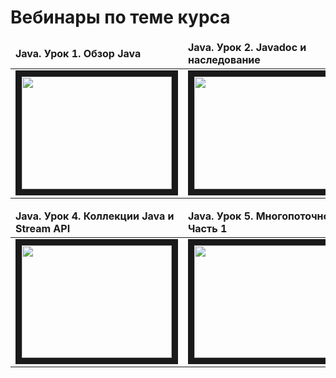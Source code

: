 # Вебинары по теме курса 

<table>
<thead>
<tr>
	<td><b>Java. Урок 1. Обзор Java</b></td>
	<td><b>Java. Урок 2. Javadoc и наследование</b></td>
	<td><b>Java. Урок 3. Исключения и обобщенные типы в Java</b></td>	
</tr>
</thead>
	<tr>
	<td>
	<a href="https://www.youtube.com/watch?v=Jo89mqKRR5s&t=1260s&index=1&list=PLQwXjjTVqyUHMapmff5_-_oV3Vez_lRAf" target="_blank">
		<img src="http://img.youtube.com/vi/Jo89mqKRR5s/0.jpg" width="240" height="180" border="10" />
	</a>
	</td>
	<td>
	<a href="https://www.youtube.com/watch?v=iMbRLH_sx9w&index=2&list=PLQwXjjTVqyUHMapmff5_-_oV3Vez_lRAf" target="_blank">
		<img src="http://img.youtube.com/vi/iMbRLH_sx9w/0.jpg" width="240" height="180" border="10" />
	</a>
	</td>
	<td>
	<a href="https://www.youtube.com/watch?v=fH6G8KrjElk&index=3&list=PLQwXjjTVqyUHMapmff5_-_oV3Vez_lRAf" target="_blank">
		<img src="http://img.youtube.com/vi/fH6G8KrjElk/0.jpg" width="240" height="180" border="10" />
	</a>
	</td>
	</tr>
</table>

<table>
<thead>
<tr>
	<td><b>Java. Урок 4. Коллекции Java и Stream API</b></td>
	<td><b>Java. Урок 5. Многопоточность. Часть 1</b></td>
	<td><b>Java. Урок 6. Многопоточность. Часть 2</b></td>	
</tr>
</thead>
	<tr>
	<td>
	<a href="https://www.youtube.com/watch?v=w0WYje4HIs8&index=4&list=PLQwXjjTVqyUHMapmff5_-_oV3Vez_lRAf" target="_blank">
		<img src="http://img.youtube.com/vi/w0WYje4HIs8/0.jpg" width="240" height="180" border="10" />
	</a>
	</td>
	<td>
	<a href="https://www.youtube.com/watch?v=wxFokJiOCu0&index=5&list=PLQwXjjTVqyUHMapmff5_-_oV3Vez_lRAf" target="_blank">
		<img src="http://img.youtube.com/vi/wxFokJiOCu0/0.jpg" width="240" height="180" border="10" />
	</a>
	</td>
	<td>
	<a href="https://www.youtube.com/watch?v=Byu11ALeI9A&index=6&list=PLQwXjjTVqyUHMapmff5_-_oV3Vez_lRAf" target="_blank">
		<img src="http://img.youtube.com/vi/Byu11ALeI9A/0.jpg" width="240" height="180" border="10" />
	</a>
	</td>
	</tr>
</table>
